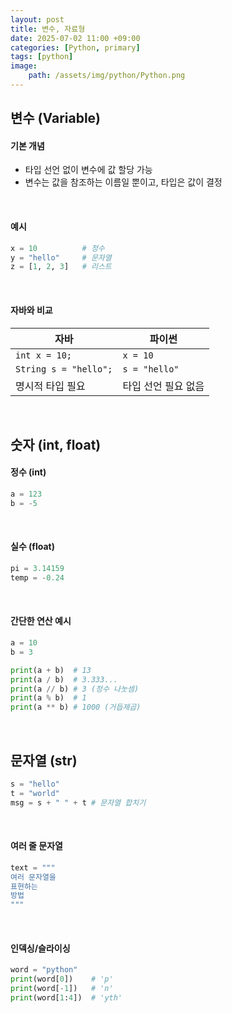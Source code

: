 ```yaml
---
layout: post
title: 변수, 자료형
date: 2025-07-02 11:00 +09:00
categories: [Python, primary]
tags: [python]
image:
    path: /assets/img/python/Python.png
---
```


## 변수 (Variable)

#### 기본 개념

- 타입 선언 없이 변수에 값 할당 가능
- 변수는 값을 참조하는 이름일 뿐이고, 타입은 값이 결정

<br>

#### 예시

```python
x = 10          # 정수
y = "hello"     # 문자열
z = [1, 2, 3]   # 리스트
```

<br>

#### 자바와 비교

| 자바                    | 파이썬           |
| --------------------- | ------------- |
| `int x = 10;`         | `x = 10`      |
| `String s = "hello";` | `s = "hello"` |
| 명시적 타입 필요             | 타입 선언 필요 없음   |

<br>

## 숫자 (int, float)

#### 정수 (int)

```python
a = 123
b = -5
```

<br>

#### 실수 (float)

```python
pi = 3.14159
temp = -0.24
```

<br>

#### 간단한 연산 예시

```python
a = 10
b = 3

print(a + b)  # 13
print(a / b)  # 3.333...
print(a // b) # 3 (정수 나눗셈)
print(a % b)  # 1
print(a ** b) # 1000 (거듭제곱)
```

<br>

## 문자열 (str)

```python
s = "hello"
t = "world"
msg = s + " " + t # 문자열 합치기
```

<br>

#### 여러 줄 문자열

```python
text = """
여러 문자열을
표현하는
방법
"""
```

<br>

#### 인덱싱/슬라이싱

```python
word = "python"
print(word[0])    # 'p'
print(word[-1])   # 'n'
print(word[1:4])  # 'yth'
```

<br>

